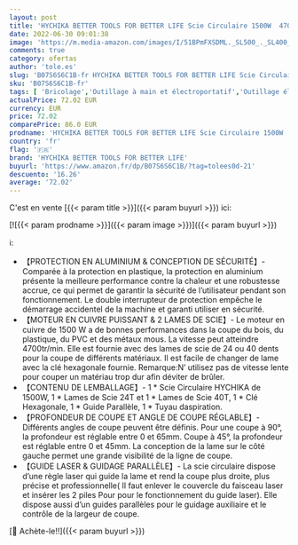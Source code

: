 ```yaml
---
layout: post
title: 'HYCHIKA BETTER TOOLS FOR BETTER LIFE Scie Circulaire 1500W  4700PRM  2 Lames Scie Ø 190mm  40T&24T   Profondeur Coupe Max.:65mm 90°   45mm 45°   Moteur Cuivre Pur  3m Cordon d alimentation CS-190C'
date: 2022-06-30 09:01:38
image: 'https://m.media-amazon.com/images/I/51BPmFXSDML._SL500_._SL400_.jpg'
comments: true
category: ofertas
author: 'tole.es'
slug: 'B07S6S6C1B-fr HYCHIKA BETTER TOOLS FOR BETTER LIFE Scie Circulaire 1500W...'
sku: 'B07S6S6C1B-fr'
tags: [ 'Bricolage','Outillage à main et électroportatif','Outillage électroportatif','Scies circulaires électriques','Scies électriques','hychika better tools for better life','🇫🇷', ]
actualPrice: 72.02 EUR
currency: EUR
price: 72.02
comparePrice: 86.0 EUR
prodname: 'HYCHIKA BETTER TOOLS FOR BETTER LIFE Scie Circulaire 1500W  4700PRM  2 Lames Scie Ø 190mm  40T&24T   Profondeur Coupe Max.:65mm 90°   45mm 45°   Moteur Cuivre Pur  3m Cordon d alimentation CS-190C'
country: 'fr'
flag: '🇫🇷'
brand: 'HYCHIKA BETTER TOOLS FOR BETTER LIFE'
buyurl: 'https://www.amazon.fr/dp/B07S6S6C1B/?tag=tolees0d-21'
descuento: '16.26'
average: '72.02'
---
```


C'est en vente [{{< param title >}}]({{< param buyurl >}}) ici:

[![{{< param prodname >}}]({{< param image >}})]({{< param buyurl >}})

ℹ️:

- 【PROTECTION EN ALUMINIUM & CONCEPTION DE SÉCURITÉ】- Comparée à la protection en plastique, la protection en aluminium présente la meilleure performance contre la chaleur et une robustesse accrue, ce qui permet de garantir la sécurité de l’utilisateur pendant son fonctionnement. Le double interrupteur de protection empêche le démarrage accidentel de la machine et garanti utiliser en sécurité.
- 【MOTEUR EN CUIVRE PUISSANT & 2 LAMES DE SCIE】- Le moteur en cuivre de 1500 W a de bonnes performances dans la coupe du bois, du plastique, du PVC et des métaux mous. La vitesse peut atteindre 4700tr/min. Elle est fournie avec des lames de scie de 24 ou 40 dents pour la coupe de différents matériaux. Il est facile de changer de lame avec la clé hexagonale fournie. Remarque:N’ utilisez pas de vitesse lente pour couper un matériau trop dur afin déviter de brûler.
- 【CONTENU DE LEMBALLAGE】- 1 * Scie Circulaire HYCHIKA de 1500W, 1 * Lames de Scie 24T et 1 * Lames de Scie 40T, 1 * Clé Hexagonale, 1 * Guide Parallèle, 1 * Tuyau daspiration.
- 【PROFONDEUR DE COUPE ET ANGLE DE COUPE RÉGLABLE】- Différents angles de coupe peuvent être définis. Pour une coupe à 90°, la profondeur est réglable entre 0 et 65mm. Coupe à 45°, la profondeur est réglable entre 0 et 45mm. La conception de la lame sur le côté gauche permet une grande visibilité de la ligne de coupe.
- 【GUIDE LASER & GUIDAGE PARALLÈLE】- La scie circulaire dispose d’une règle laser qui guide la lame et rend la coupe plus droite, plus précise et professionnelle( Il faut enlever le couvercle du faisceau laser et insérer les 2 piles Pour pour le fonctionnement du guide laser). Elle dispose aussi d’un guides parallèles pour le guidage auxiliaire et le contrôle de la largeur de coupe.

[🛒 Achète-le!!]({{< param buyurl >}})
